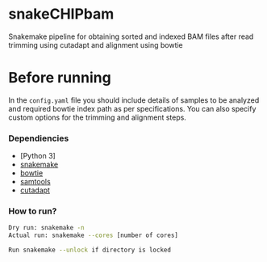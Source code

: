 # snakeCHIPbam
Snakemake pipeline for obtaining sorted and indexed BAM files after read trimming using cutadapt and alignment using bowtie

# Before running
In the `config.yaml` file you should include details of samples to be analyzed and required bowtie index path as per specifications. You can also specify custom options for the trimming and alignment steps.

### Dependiencies
* [Python 3]
* [snakemake](https://snakemake.readthedocs.io/en/stable/)
* [bowtie](https://anaconda.org/bioconda/bowtie)
* [samtools](http://www.htslib.org/)
* [cutadapt](https://cutadapt.readthedocs.io/en/stable/)

### How to run?
```bash
Dry run: snakemake -n
Actual run: snakemake --cores [number of cores]

Run snakemake --unlock if directory is locked
```
